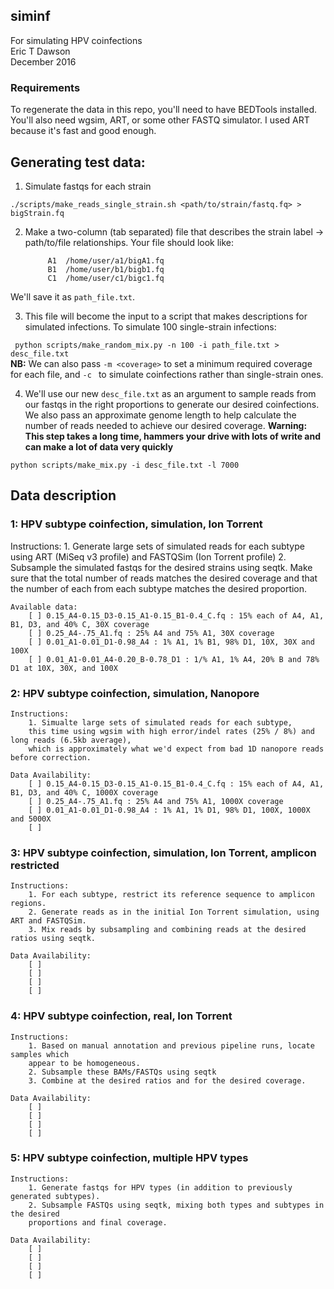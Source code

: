 siminf
------
For simulating HPV coinfections  
Eric T Dawson  
December 2016

### Requirements
To regenerate the data in this repo, you'll need to have BEDTools installed. You'll also need wgsim,
ART, or some other FASTQ simulator. I used ART because it's fast and good enough.


## Generating test data:
1. Simulate fastqs for each strain    

``./scripts/make_reads_single_strain.sh <path/to/strain/fastq.fq> > bigStrain.fq``  

2. Make a two-column (tab separated) file that describes the strain label -> path/to/file relationships.
Your file should look like:  

            A1	/home/user/a1/bigA1.fq  
            B1	/home/user/b1/bigb1.fq  
            C1	/home/user/c1/bigc1.fq
  
We'll save it as `path_file.txt`. 

3. This file will become the input to a script that makes descriptions for simulated infections. To simulate 100 single-strain infections:  

`` python scripts/make_random_mix.py -n 100 -i path_file.txt > desc_file.txt``  
**NB:** We can also pass `-m <coverage>` to set a minimum required coverage for each file, and `-c ` to simulate coinfections rather than single-strain ones.

4. We'll use our new `desc_file.txt` as an argument to sample reads from our fastqs in the right proportions to generate our desired coinfections.
We also pass an approximate genome length to help calculate the number of reads needed to achieve our desired coverage.
**Warning: This step takes a long time, hammers your drive with lots of write and can make a lot of data very quickly**  

``python scripts/make_mix.py -i desc_file.txt -l 7000 ``


## Data description
### 1: HPV subtype coinfection, simulation, Ion Torrent
   Instructions:
        1. Generate large sets of simulated reads for each subtype
        using ART (MiSeq v3 profile) and FASTQSim (Ion Torrent profile)
        2. Subsample the simulated fastqs for the desired strains using seqtk.
        Make sure that the total number of reads matches the desired coverage
        and that the number of each from each subtype matches the desired proportion.

    Available data:
        [ ] 0.15_A4-0.15_D3-0.15_A1-0.15_B1-0.4_C.fq : 15% each of A4, A1, B1, D3, and 40% C, 30X coverage
        [ ] 0.25_A4-.75_A1.fq : 25% A4 and 75% A1, 30X coverage
        [ ] 0.01_A1-0.01_D1-0.98_A4 : 1% A1, 1% B1, 98% D1, 10X, 30X and 100X
        [ ] 0.01_A1-0.01_A4-0.20_B-0.78_D1 : 1/% A1, 1% A4, 20% B and 78% D1 at 10X, 30X, and 100X
### 2: HPV subtype coinfection, simulation, Nanopore
    Instructions:
        1. Simualte large sets of simulated reads for each subtype,
        this time using wgsim with high error/indel rates (25% / 8%) and long reads (6.5kb average),
        which is approximately what we'd expect from bad 1D nanopore reads before correction.

    Data Availability:
        [ ] 0.15_A4-0.15_D3-0.15_A1-0.15_B1-0.4_C.fq : 15% each of A4, A1, B1, D3, and 40% C, 1000X coverage
        [ ] 0.25_A4-.75_A1.fq : 25% A4 and 75% A1, 1000X coverage
        [ ] 0.01_A1-0.01_D1-0.98_A4 : 1% A1, 1% D1, 98% D1, 100X, 1000X and 5000X
        [ ] 
### 3: HPV subtype coinfection, simulation, Ion Torrent, amplicon restricted
    Instructions:
        1. For each subtype, restrict its reference sequence to amplicon regions.
        2. Generate reads as in the initial Ion Torrent simulation, using ART and FASTQSim.
        3. Mix reads by subsampling and combining reads at the desired ratios using seqtk.

    Data Availability:
        [ ]
        [ ]
        [ ]
        [ ]
### 4: HPV subtype coinfection, real, Ion Torrent
    Instructions:
        1. Based on manual annotation and previous pipeline runs, locate samples which
        appear to be homogeneous.
        2. Subsample these BAMs/FASTQs using seqtk
        3. Combine at the desired ratios and for the desired coverage.

    Data Availability:
        [ ]
        [ ]
        [ ]
        [ ]
### 5: HPV subtype coinfection, multiple HPV types
    Instructions:
        1. Generate fastqs for HPV types (in addition to previously generated subtypes).
        2. Subsample FASTQs using seqtk, mixing both types and subtypes in the desired
        proportions and final coverage.

    Data Availability:
        [ ]
        [ ]
        [ ]
        [ ]

